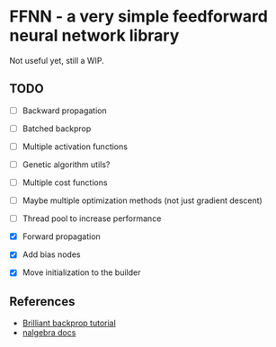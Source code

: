 # FFNN - a very simple feedforward neural network library

Not useful yet, still a WIP.

## TODO

- [ ] Backward propagation
- [ ] Batched backprop
- [ ] Multiple activation functions
- [ ] Genetic algorithm utils?
- [ ] Multiple cost functions
- [ ] Maybe multiple optimization methods (not just gradient descent)
- [ ] Thread pool to increase performance

- [x] Forward propagation
- [x] Add bias nodes
- [x] Move initialization to the builder

## References

- [Brilliant backprop tutorial](https://brilliant.org/wiki/backpropagation/)
- [nalgebra docs](https://nalgebra.org/docs/user_guide/vectors_and_matrices)
